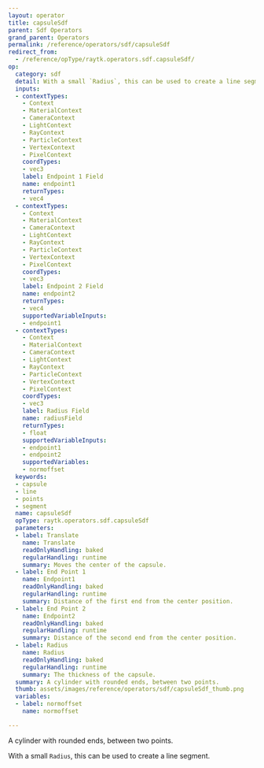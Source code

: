 ```yaml
---
layout: operator
title: capsuleSdf
parent: Sdf Operators
grand_parent: Operators
permalink: /reference/operators/sdf/capsuleSdf
redirect_from:
  - /reference/opType/raytk.operators.sdf.capsuleSdf/
op:
  category: sdf
  detail: With a small `Radius`, this can be used to create a line segment.
  inputs:
  - contextTypes:
    - Context
    - MaterialContext
    - CameraContext
    - LightContext
    - RayContext
    - ParticleContext
    - VertexContext
    - PixelContext
    coordTypes:
    - vec3
    label: Endpoint 1 Field
    name: endpoint1
    returnTypes:
    - vec4
  - contextTypes:
    - Context
    - MaterialContext
    - CameraContext
    - LightContext
    - RayContext
    - ParticleContext
    - VertexContext
    - PixelContext
    coordTypes:
    - vec3
    label: Endpoint 2 Field
    name: endpoint2
    returnTypes:
    - vec4
    supportedVariableInputs:
    - endpoint1
  - contextTypes:
    - Context
    - MaterialContext
    - CameraContext
    - LightContext
    - RayContext
    - ParticleContext
    - VertexContext
    - PixelContext
    coordTypes:
    - vec3
    label: Radius Field
    name: radiusField
    returnTypes:
    - float
    supportedVariableInputs:
    - endpoint1
    - endpoint2
    supportedVariables:
    - normoffset
  keywords:
  - capsule
  - line
  - points
  - segment
  name: capsuleSdf
  opType: raytk.operators.sdf.capsuleSdf
  parameters:
  - label: Translate
    name: Translate
    readOnlyHandling: baked
    regularHandling: runtime
    summary: Moves the center of the capsule.
  - label: End Point 1
    name: Endpoint1
    readOnlyHandling: baked
    regularHandling: runtime
    summary: Distance of the first end from the center position.
  - label: End Point 2
    name: Endpoint2
    readOnlyHandling: baked
    regularHandling: runtime
    summary: Distance of the second end from the center position.
  - label: Radius
    name: Radius
    readOnlyHandling: baked
    regularHandling: runtime
    summary: The thickness of the capsule.
  summary: A cylinder with rounded ends, between two points.
  thumb: assets/images/reference/operators/sdf/capsuleSdf_thumb.png
  variables:
  - label: normoffset
    name: normoffset

---
```



A cylinder with rounded ends, between two points.

With a small `Radius`, this can be used to create a line segment.
